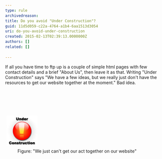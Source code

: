 ```yaml
---
type: rule
archivedreason: 
title: Do you avoid "Under Construction"?
guid: 11d5d059-c22a-4764-a1b4-6aa1513d3054
uri: do-you-avoid-under-construction
created: 2015-02-13T02:39:13.0000000Z
authors: []
related: []

---
```



<p>If all you have time to ftp up is a couple of simple html pages with few contact
    details and a brief "About Us", then leave it as that. Writing "Under Construction"
    says "We have a few ideas, but we really just don't have the resources to get our
    website together at the moment." Bad idea.
   </p>
<br><excerpt class='endintro'></excerpt><br>
<p>​</p><dl class="image"><dt>
     <img src="../../assets/Websites_UnderConstruction.jpg" alt="Websites Under Construction" style="margin:5px;width:99px;" /></dt><dd>
     Figure: "We just can't get our act together on our website"</dd></dl>



